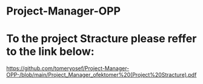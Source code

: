 # Project-Manager-OPP

# To the project Stracture please reffer to the link below:
https://github.com/tomeryosef/Project-Manager-OPP-/blob/main/Project_Manager_ofektomer%20(Project%20Stracture).pdf




